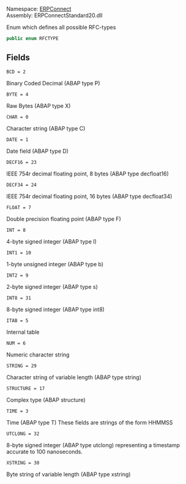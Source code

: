 Namespace: [ERPConnect](../)\
Assembly: ERPConnectStandard20.dll

Enum which defines all possible RFC-types

```csharp
public enum RFCTYPE

```

## Fields

`BCD = 2`

Binary Coded Decimal (ABAP type P)

`BYTE = 4`

Raw Bytes (ABAP type X)

`CHAR = 0`

Character string (ABAP type C)

`DATE = 1`

Date field (ABAP type D)

`DECF16 = 23`

IEEE 754r decimal floating point, 8 bytes (ABAP type decfloat16)

`DECF34 = 24`

IEEE 754r decimal floating point, 16 bytes (ABAP type decfloat34)

`FLOAT = 7`

Double precision floating point (ABAP type F)

`INT = 8`

4-byte signed integer (ABAP type I)

`INT1 = 10`

1-byte unsigned integer (ABAP type b)

`INT2 = 9`

2-byte signed integer (ABAP type s)

`INT8 = 31`

8-byte signed integer (ABAP type int8)

`ITAB = 5`

Internal table

`NUM = 6`

Numeric character string

`STRING = 29`

Character string of variable length (ABAP type string)

`STRUCTURE = 17`

Complex type (ABAP structure)

`TIME = 3`

Time (ABAP type T) These fields are strings of the form HHMMSS

`UTCLONG = 32`

8-byte signed integer (ABAP type utclong) representing a timestamp accurate to 100 nanoseconds.

`XSTRING = 30`

Byte string of variable length (ABAP type xstring)
